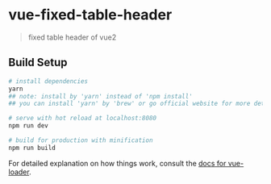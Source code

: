 # vue-fixed-table-header

> fixed table header of vue2

## Build Setup

``` bash
# install dependencies
yarn 
## note: install by 'yarn' instead of 'npm install' 
## you can install 'yarn' by 'brew' or go official website for more detail.

# serve with hot reload at localhost:8080
npm run dev

# build for production with minification
npm run build
```

For detailed explanation on how things work, consult the [docs for vue-loader](http://vuejs.github.io/vue-loader).
